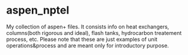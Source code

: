 # aspen_nptel
 My collection of aspen+ files. It consists info on heat exchangers, columns(both rigorous and ideal), flash tanks, hydrocarbon treatement process, etc. Please note that these are just examples of unit operations&process and are meant only for introductory purpose.
